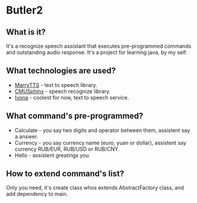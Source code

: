 # Butler2
<h2>What is it?</h2>
<p>It's a recognize speech assistant that executes pre-programmed commands and outstanding audio response. It's a project for learning java, by my self.</p>
<h2>What technologies are used?</h2>
<ul>
<li><a href="http://mary.dfki.de/">MarryTTS</a> - text to speech library.</li>
<li><a href="http://cmusphinx.sourceforge.net/">CMUSphinx</a> - speech recognize library.</a></li>
<li><a href="https://www.ivona.com/">Ivona</a> - coolest for now, text to speech service.</li>
</ul>
<h2>What command's pre-programmed?</h2>
<ul>
<li>Calculate - you say two digits and operator between them, assistent say a answer.</li>
<li>Currency - you say currency name (euro, yuan or dollar), assistent say currency RUB/EUR, RUB/USD or RUB/CNY.</li>
<li>Hello - assistent greatings you.</li>
</ul>
<h2>How to extend command's list?</h2>
<p>Only you need, it's create class whos extends AbstractFactory  class, and add dependency to main.</p>

